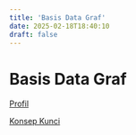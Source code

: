 ```yaml
---
title: 'Basis Data Graf'
date: 2025-02-18T18:40:10
draft: false
---
```


# Basis Data Graf

[Profil](Basis%20Data%20Graf%20331446b8507c46ec80b6b3ae97578617/Profil%2034a6d01b4f5a41d2b63ff2d9cb830874.md)

[Konsep Kunci](Basis%20Data%20Graf%20331446b8507c46ec80b6b3ae97578617/Konsep%20Kunci%204f152c1b1d154b2b8be72198383a2d45.md)
